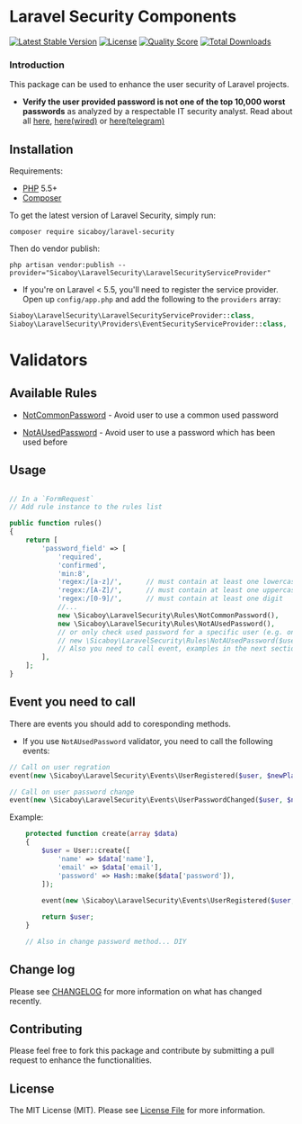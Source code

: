 # Laravel Security Components

[![Latest Stable Version](https://poser.pugx.org/sicaboy/laravel-security/v/stable.svg)](https://packagist.org/packages/sicaboy/laravel-security)
[![License](https://poser.pugx.org/sicaboy/laravel-security/license.svg)](LICENSE.md)
[![Quality Score](https://img.shields.io/scrutinizer/g/sicaboy/laravel-security.svg?style=flat-square)](https://scrutinizer-ci.com/g/sicaboy/laravel-security)
[![Total Downloads](https://img.shields.io/packagist/dt/sicaboy/laravel-security.svg?style=flat-square)](https://packagist.org/packages/sicaboy/laravel-security)

### Introduction

This package can be used to enhance the user security of Laravel projects.

- **Verify the user provided password is not one of the top 10,000 worst passwords** as analyzed by a respectable IT security analyst. Read about all 
[ here](https://xato.net/10-000-top-passwords-6d6380716fe0#.473dkcjfm),
[here(wired)](http://www.wired.com/2013/12/web-semantics-the-ten-thousand-worst-passwords/) or
[here(telegram)](http://www.telegraph.co.uk/technology/internet-security/10303159/Most-common-and-hackable-passwords-on-the-internet.html)


## Installation

Requirements:
- [PHP](https://php.net) 5.5+ 
- [Composer](https://getcomposer.org)

To get the latest version of Laravel Security, simply run:

```
composer require sicaboy/laravel-security
```

Then do vendor publish:

```
php artisan vendor:publish --provider="Sicaboy\LaravelSecurity\LaravelSecurityServiceProvider"
```

- If you're on Laravel < 5.5, you'll need to register the service provider. Open up `config/app.php` and add the following to the `providers` array:

```php
Siaboy\LaravelSecurity\LaravelSecurityServiceProvider::class,
Siaboy\LaravelSecurity\Providers\EventSecurityServiceProvider::class,
```

# Validators

## Available Rules

- [NotCommonPassword](src/Rules/NotCommonPassword.php) - Avoid user to use a common used password

- [NotAUsedPassword](src/Rules/NotAUsedPassword.php) - Avoid user to use a password which has been used before


## Usage

```php

// In a `FormRequest`
// Add rule instance to the rules list

public function rules()
{
    return [
        'password_field' => [
            'required',
            'confirmed',
            'min:8',
            'regex:/[a-z]/',      // must contain at least one lowercase letter
            'regex:/[A-Z]/',      // must contain at least one uppercase letter
            'regex:/[0-9]/',      // must contain at least one digit
            //...
            new \Sicaboy\LaravelSecurity\Rules\NotCommonPassword(),
            new \Sicaboy\LaravelSecurity\Rules\NotAUsedPassword(),
            // or only check used password for a specific user (e.g. on user password change):
            // new \Sicaboy\LaravelSecurity\Rules\NotAUsedPassword($userId),
            // Also you need to call event, examples in the next section
        ],
    ];
}
```

## Event you need to call 

There are events you should add to coresponding methods. 

- If you use `NotAUsedPassword` validator, you need to call the following events:

```php
// Call on user regration
event(new \Sicaboy\LaravelSecurity\Events\UserRegistered($user, $newPlainPassword));

// Call on user password change
event(new \Sicaboy\LaravelSecurity\Events\UserPasswordChanged($user, $newPlainPassword));
```

Example:

```php
    protected function create(array $data)
    {
        $user = User::create([
            'name' => $data['name'],
            'email' => $data['email'],
            'password' => Hash::make($data['password']),
        ]);
                
        event(new \Sicaboy\LaravelSecurity\Events\UserRegistered($user, $data['password']));

        return $user;
    }

    // Also in change password method... DIY
```

## Change log

Please see [CHANGELOG](CHANGELOG.md) for more information on what has changed recently.

## Contributing

Please feel free to fork this package and contribute by submitting a pull request to enhance the functionalities.

## License

The MIT License (MIT). Please see [License File](LICENSE.md) for more information.
